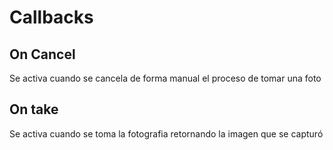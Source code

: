 # Callbacks

## On Cancel

Se activa cuando se cancela de forma manual el proceso de tomar una foto

## On take

Se activa cuando se toma la fotografia retornando la imagen que se capturó 

